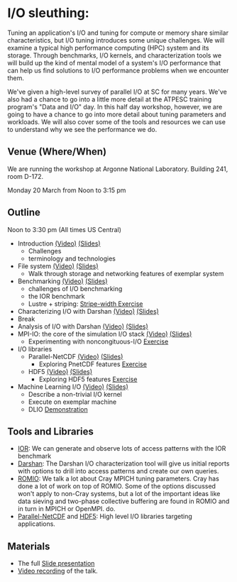 # I/O sleuthing:

Tuning an application's I/O and tuning for compute or memory share similar
characteristics, but I/O tuning introduces some unique challenges.  We will examine a
typical high performance computing (HPC) system and its storage.  Through
benchmarks, I/O kernels, and characterization tools we will build up the kind
of mental model of a system's I/O performance that can help us find solutions
to I/O performance problems when we encounter them.

We've given a high-level survey of parallel I/O at SC for many years.  We've
also had a chance to go into a little more detail at the ATPESC training
program's "Data and I/O" day.   In this half day workshop, however, we are
going to have a chance to go into more detail about tuning parameters and
workloads.  We will also cover some of the tools and resources we can use to
understand why we see the performance we do.

## Venue (Where/When)

We are running the workshop at Argonne National Laboratory.  Building 241, room D-172.

Monday 20 March from Noon to 3:15 pm

## Outline

Noon to 3:30 pm
(All times US Central)

- Introduction [(Video)](https://youtu.be/fDi_hSHynmk) [(Slides)](presentation/io-sleuthing-intro.pdf)
  - Challenges
  - terminology and technologies
- File system [(Video)](https://youtu.be/fDi_hSHynmk?t=1065) [(Slides)](presentation/io-sleuthing-storage.pdf)
  - Walk through storage and networking features of exemplar system
- Benchmarking [(Video)](https://youtu.be/fDi_hSHynmk?t=1572) [(Slides)](presentation/io-sleuthing-benchmarking.pdf)
  - challenges of I/O benchmarking
  - the IOR benchmark
  - Lustre + striping:  [Stripe-width Exercise](exampes/striping)
- Characterizing I/O with Darshan [(Video)](https://youtu.be/iHX7xsfpE44?t=313) [(Slides)](presentation/io-sleuthing-darshan-survey.pdf)
- Break
- Analysis of I/O with Darshan [(Video)](https://youtu.be/iHX7xsfpE44?t=1572) [(Slides)](presentation/io-sleuthing-darshan-analysis.pdf)
- MPI-IO: the core of the simulation I/O stack [(Video)](https://youtu.be/kDKn4eYUg9A?t=5) [(Slides)](presentation/io-sleuthing-mpiio.pdf)
  - Experimenting with noncongituous-I/O [Exercise](examples/noncontig)
- I/O libraries
  - Parallel-NetCDF [(Video)](https://youtu.be/B3NNyk1UpLo?t=729) [(Slides)](presentation/io-sleuthing-pnetcdf.pdf)
    - Exploring PnetCDF features [Exercise](examples/pnetcdf)
  - HDF5 [(Video)](https://youtu.be/B3NNyk1UpLo?t=1561)  [(Slides)](presentation/io-sleuthing-hdf5.pdf)
    - Exploring HDF5 features [Exercise](examples/hdf5)
- Machine Learning I/O [(Video)](https://youtu.be/sW1GRK25CM8) [(Slides)](presetation/io-sleuthing-ML-and-closing.pdf)
  - Describe a non-trivial I/O kernel
  - Execute on exemplar machine
  - DLIO [Demonstration](examples/dlio)

## Tools and Libraries

- [IOR](https://github.com/hpc/ior): We can generate and observe lots of access
  patterns with the IOR benchmark
- [Darshan](https://www.mcs.anl.gov/research/projects/darshan/): The Darshan
  I/O characterization tool will give us initial reports with
  options to drill into access patterns and create our own queries.
- [ROMIO](https://wordpress.cels.anl.gov/romio/): We talk a lot about Cray
  MPICH tuning parameters.  Cray has done a lot of work on top of ROMIO.  Some
  of the options discussed won't apply to non-Cray systems, but a lot of the
  important ideas like data sieving and two-phase collective buffering are
  found in ROMIO and in turn in MPICH or OpenMPI.  do.
- [Parallel-NetCDF](https://github.com/Parallel-NetCDF/PnetCDF) and
  [HDF5](https://www.hdfgroup.org/solutions/hdf5/):  High level I/O libraries
  targeting applications.


## Materials

- The full [Slide presentation](presentation/IO-sleuthing-BSSW.pdf)
- [Video recording](https://www.youtube.com/playlist?list=PLGj2a3KTwhRZSKVy-ZrjarFuW-coqS7F9) of the talk.
